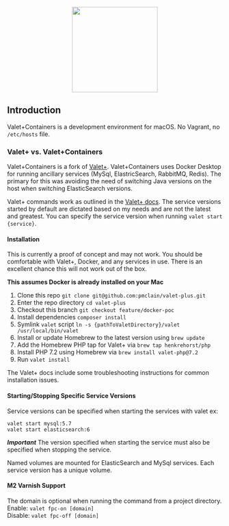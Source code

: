 <p align="center"><img width="200" src="images/logo.png"></p>

## Introduction

Valet+Containers is a development environment for macOS. No Vagrant, no `/etc/hosts` file.

### Valet+ vs. Valet+Containers

Valet+Containers is a fork of [Valet+](https://github.com/weprovide/valet-plus). Valet+Containers uses Docker Desktop
for running ancillary services (MySql, ElastricSearch, RabbitMQ, Redis). The primary for this was avoiding the need of
switching Java versions on the host when switching ElasticSearch versions.

Valet+ commands work as outlined in the [Valet+ docs](https://github.com/weprovide/valet-plus/blob/master/readme.md). The service versions started by default are dictated based on my
needs and are not the latest and greatest. You can specify the service version when running `valet start {service}`.

#### Installation
This is currently a proof of concept and may not work. You should be
comfortable with Valet+, Docker, and any services in use. There is an excellent
chance this will not work out of the box.

**This assumes Docker is already installed on your Mac**
1. Clone this repo `git clone git@github.com:pmclain/valet-plus.git`
2. Enter the repo directory `cd valet-plus`
3. Checkout this branch `git checkout feature/docker-poc`
4. Install dependencies `composer install`
5. Symlink `valet` script `ln -s {pathToValetDirectory}/valet /usr/local/bin/valet`
6. Install or update Homebrew to the latest version using `brew update`
7. Add the Homebrew PHP tap for Valet+ via `brew tap henkrehorst/php`
8. Install PHP 7.2 using Homebrew via `brew install valet-php@7.2`
9. Run `valet install`

The Valet+ docs include some troubleshooting instructions for common
installation issues.

#### Starting/Stopping Specific Service Versions
Service versions can be specified when starting the services with valet ex:
```
valet start mysql:5.7
valet start elasticsearch:6
```
***Important***
The version specified when starting the service must also be specified when stopping the service.

Named volumes are mounted for ElasticSearch and MySql services. Each service version has a unique volume.

#### M2 Varnish Support
The domain is optional when running the command from a project directory.  
Enable: `valet fpc-on [domain]`  
Disable: `valet fpc-off [domain]`
